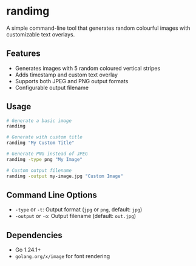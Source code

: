# randimg

A simple command-line tool that generates random colourful images with customizable text overlays.

## Features

- Generates images with 5 random coloured vertical stripes
- Adds timestamp and custom text overlay
- Supports both JPEG and PNG output formats
- Configurable output filename

## Usage

```bash
# Generate a basic image
randimg

# Generate with custom title
randimg "My Custom Title"

# Generate PNG instead of JPEG
randimg -type png "My Image"

# Custom output filename
randimg -output my-image.jpg "Custom Image"
```

## Command Line Options

- `-type` or `-t`: Output format (`jpg` or `png`, default: `jpg`)
- `-output` or `-o`: Output filename (default: `out.jpg`)

## Dependencies

- Go 1.24.1+
- `golang.org/x/image` for font rendering
